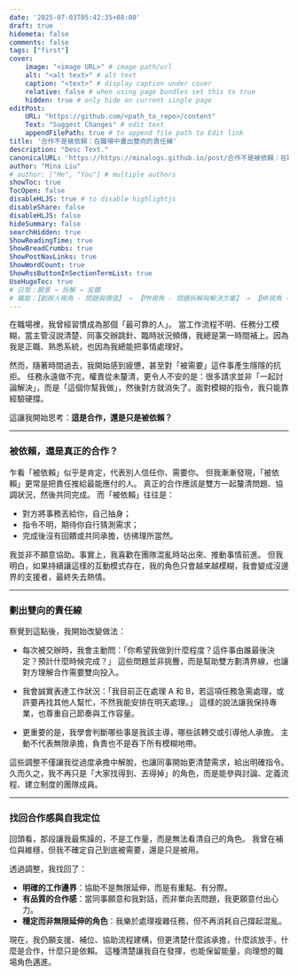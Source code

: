 ```yaml
---
date: '2025-07-03T05:42:35+08:00'
draft: true
hidemeta: false
comments: false
tags: ["first"]
cover:
    image: "<image URL>" # image path/url
    alt: "<alt text>" # alt text
    caption: "<text>" # display caption under cover
    relative: false # when using page bundles set this to true
    hidden: true # only hide on current single page
editPost:
    URL: "https://github.com/<path_to_repo>/content"
    Text: "Suggest Changes" # edit text
    appendFilePath: true # to append file path to Edit link
title: '合作不是被依賴：在職場中畫出雙向的責任線'
description: "Desc Text."
canonicalURL: 'https://https://minalogs.github.io/post/合作不是被依賴：在職場中畫出雙向的責任線'
author: "Mina Liu"
# author: ["Me", "You"] # multiple authors
showToc: true
TocOpen: false
disableHLJS: true # to disable highlightjs
disableShare: false
disableHLJS: false
hideSummary: false
searchHidden: true
ShowReadingTime: true
ShowBreadCrumbs: true
ShowPostNavLinks: true
ShowWordCount: true
ShowRssButtonInSectionTermList: true
UseHugoToc: true
# 日常：願景 → 拆解 → 反饋
# 職能：【創辦人視角 - 問題與價值】 → 【PM視角 - 問題拆解與解決方案】 → 【HR視角 - 成果與效益】
---
```


在職場裡，我曾經習慣成為那個「最可靠的人」。
當工作流程不明、任務分工模糊，當主管沒說清楚、同事交辦跳針、臨時狀況頻傳，我總是第一時間補上。因為我是正職、熟悉系統，也因為我總能把事情處理好。

然而，隨著時間過去，我開始感到疲憊，甚至對「被需要」這件事產生隱隱的抗拒。
任務永遠做不完，權責從未釐清，更令人不安的是：很多請求並非「一起討論解決」，而是「這個你幫我做」，然後對方就消失了。面對模糊的指令，我只能靠經驗硬撐。

這讓我開始思考：**這是合作，還是只是被依賴？**

---

### 被依賴，還是真正的合作？

乍看「被依賴」似乎是肯定，代表別人信任你、需要你。
但我漸漸發現，「被依賴」更常是把責任推給最能應付的人。
真正的合作應該是雙方一起釐清問題、協調狀況，然後共同完成。
而「被依賴」往往是：

* 對方將事務丟給你，自己抽身；
* 指令不明，期待你自行猜測需求；
* 完成後沒有回饋或共同承擔，彷彿理所當然。

我並非不願意協助。事實上，我喜歡在團隊混亂時站出來、推動事情前進。
但我明白，如果持續讓這樣的互動模式存在，我的角色只會越來越模糊，我會變成沒邊界的支援者，最終失去熱情。

---

### 劃出雙向的責任線

察覺到這點後，我開始改變做法：

* 每次被交辦時，我會主動問：「你希望我做到什麼程度？這件事由誰最後決定？預計什麼時候完成？」
  這些問題並非挑釁，而是幫助雙方劃清界線，也讓對方理解合作需要雙向投入。

* 我會誠實表達工作狀況：「我目前正在處理 A 和 B，若這項任務急需處理，或許要再找其他人幫忙，不然我能安排在明天處理。」
  這樣的說法讓我保持專業，也尊重自己節奏與工作容量。

* 更重要的是，我學會判斷哪些事是我該主導，哪些該轉交或引導他人承擔。
  主動不代表無限承擔，負責也不是吞下所有模糊地帶。

這些調整不僅讓我從過度承擔中解脫，也讓同事開始更清楚需求，給出明確指令。
久而久之，我不再只是「大家找得到、丟得掉」的角色，而是能參與討論、定義流程、建立制度的團隊成員。

---

### 找回合作感與自我定位

回頭看，那段讓我最焦躁的，不是工作量，而是無法看清自己的角色。
我曾在補位與維穩，但我不確定自己到底被需要，還是只是被用。

透過調整，我找回了：

* **明確的工作邊界**：協助不是無限延伸，而是有重點、有分際。
* **有品質的合作感**：當同事願意和我對話，而非單向丟問題，我更願意付出心力。
* **穩定而非無限延伸的角色**：我樂於處理複雜任務，但不再消耗自己撐起混亂。

現在，我仍願支援、補位、協助流程建構，但更清楚什麼該承擔，什麼該放手，什麼是合作，什麼只是依賴。
這種清楚讓我自在發揮，也能保留能量，向理想的職場角色邁進。
